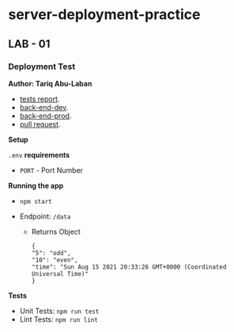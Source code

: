 # server-deployment-practice

## LAB - 01

### Deployment Test

**Author: Tariq Abu-Laban**

- [tests report](https://github.com/Abu-laban/server-deployment-practice/actions).
- [back-end-dev](https://tariq-server-deploy-dev.herokuapp.com/).
- [back-end-prod](https://tariq-server-deploy-prod.herokuapp.com/).
- [pull request](https://github.com/Abu-laban/server-deployment-practice/pull/1).

**Setup**

`.env` **requirements**

- `PORT` - Port Number

**Running the app**

- `npm start`

- Endpoint: `/data`

  - Returns Object

        {
        "5": "odd",
        "10": "even",
        "time": "Sun Aug 15 2021 20:33:26 GMT+0000 (Coordinated Universal Time)"
        }

**Tests**

- Unit Tests: `npm run test`
- Lint Tests: `npm run lint`
